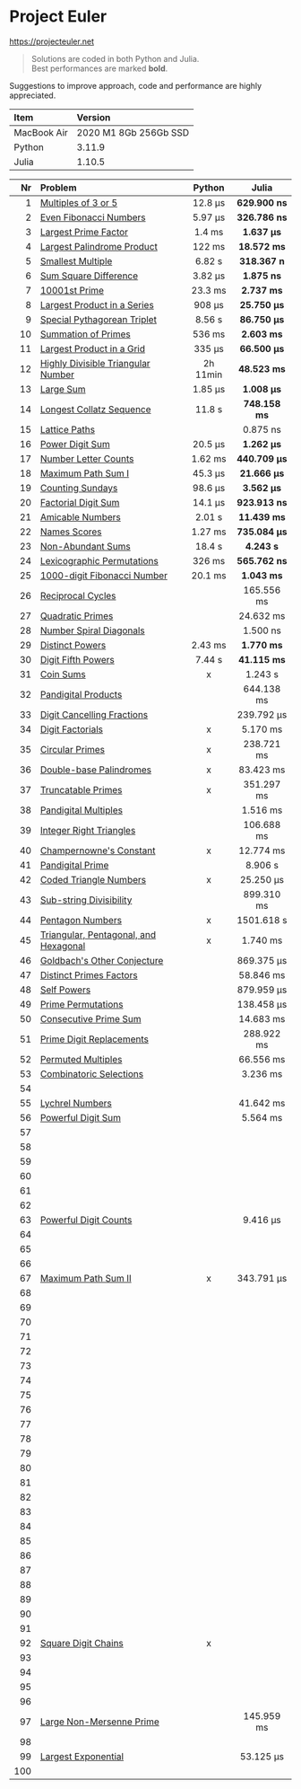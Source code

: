 # Project Euler

https://projecteuler.net  

> Solutions are coded in both Python and Julia.  
> Best performances are marked **bold**.  

Suggestions to improve approach, code and performance are highly appreciated.


|  Item        |  Version              |
|:-------------|:-----------------------|
| MacBook Air  | 2020 M1 8Gb 256Gb SSD  |
| Python       | 3.11.9                 |
| Julia        | 1.10.5                 |  


| Nr  | Problem                                                                      | Python       | Julia           |
|----:|:-----------------------------------------------------------------------------|:------------:|:---------------:|
|   1 | [Multiples of 3 or 5](https://projecteuler.net/problem=1)                    | 12.8 μs      | **629.900 ns**  |
|   2 | [Even Fibonacci Numbers](https://projecteuler.net/problem=2)                 | 5.97 μs      | **326.786 ns**  |
|   3 | [Largest Prime Factor](https://projecteuler.net/problem=3)                   | 1.4 ms       | **1.637 μs**    |
|   4 | [Largest Palindrome Product](https://projecteuler.net/problem=4)             | 122 ms       | **18.572 ms**   |
|   5 | [Smallest Multiple](https://projecteuler.net/problem=5)                      | 6.82 s       | **318.367 n**   |
|   6 | [Sum Square Difference](https://projecteuler.net/problem=6)                  | 3.82 μs      | **1.875 ns**    |
|   7 | [10001st Prime](https://projecteuler.net/problem=7)                          | 23.3 ms      | **2.737 ms**    |
|   8 | [Largest Product in a Series](https://projecteuler.net/problem=8)            | 908 μs       | **25.750 μs**   |
|   9 | [Special Pythagorean Triplet](https://projecteuler.net/problem=9)            | 8.56 s       | **86.750 μs**   |
|  10 | [Summation of Primes](https://projecteuler.net/problem=10)                   | 536 ms       | **2.603 ms**    |
|  11 | [Largest Product in a Grid](https://projecteuler.net/problem=11)             | 335 μs       | **66.500 μs**   |
|  12 | [Highly Divisible Triangular Number](https://projecteuler.net/problem=12)    | 2h 11min     | **48.523 ms**   |
|  13 | [Large Sum](https://projecteuler.net/problem=13)                             | 1.85 μs      | **1.008 μs**    |
|  14 | [Longest Collatz Sequence](https://projecteuler.net/problem=14)              | 11.8 s       | **748.158 ms**  |
|  15 | [Lattice Paths](https://projecteuler.net/problem=15)                         |              | 0.875 ns        |
|  16 | [Power Digit Sum](https://projecteuler.net/problem=16)                       | 20.5 μs      | **1.262 μs**    |
|  17 | [Number Letter Counts](https://projecteuler.net/problem=17)                  | 1.62 ms      | **440.709 μs**  |
|  18 | [Maximum Path Sum I](https://projecteuler.net/problem=18)                    | 45.3 μs      | **21.666 μs**   |
|  19 | [Counting Sundays](https://projecteuler.net/problem=19)                      | 98.6 μs      | **3.562 μs**    |
|  20 | [Factorial Digit Sum](https://projecteuler.net/problem=20)                   | 14.1 μs      | **923.913 ns**  |
|  21 | [Amicable Numbers](https://projecteuler.net/problem=21)                      | 2.01 s       | **11.439 ms**   |
|  22 | [Names Scores](https://projecteuler.net/problem=22)                          | 1.27 ms      | **735.084 μs**  |
|  23 | [Non-Abundant Sums](https://projecteuler.net/problem=23)                     | 18.4 s       | **4.243 s**     |
|  24 | [Lexicographic Permutations](https://projecteuler.net/problem=24)            | 326 ms       | **565.762 ns**  |
|  25 | [1000-digit Fibonacci Number](https://projecteuler.net/problem=25)           | 20.1 ms      | **1.043 ms**    |
|  26 | [Reciprocal Cycles](https://projecteuler.net/problem=26)                     |              | 165.556 ms      |
|  27 | [Quadratic Primes](https://projecteuler.net/problem=27)                      |              | 24.632 ms       |
|  28 | [Number Spiral Diagonals](https://projecteuler.net/problem=28)               |              | 1.500 ns        |
|  29 | [Distinct Powers](https://projecteuler.net/problem=29)                       | 2.43 ms      | **1.770 ms**    |
|  30 | [Digit Fifth Powers](https://projecteuler.net/problem=30)                    | 7.44 s       | **41.115 ms**   |
|  31 | [Coin Sums](https://projecteuler.net/problem=31)                             | x            | 1.243 s     |
|  32 | [Pandigital Products](https://projecteuler.net/problem=32)                   |              | 644.138 ms  |
|  33 | [Digit Cancelling Fractions](https://projecteuler.net/problem=33)            |              | 239.792 μs  |
|  34 | [Digit Factorials](https://projecteuler.net/problem=34)                      | x            | 5.170 ms    |
|  35 | [Circular Primes](https://projecteuler.net/problem=35)                       | x            | 238.721 ms  |
|  36 | [Double-base Palindromes](https://projecteuler.net/problem=36)               | x            | 83.423 ms   |
|  37 | [Truncatable Primes](https://projecteuler.net/problem=37)                    | x            | 351.297 ms  |
|  38 | [Pandigital Multiples](https://projecteuler.net/problem=38)                  |              | 1.516 ms    |
|  39 | [Integer Right Triangles](https://projecteuler.net/problem=39)               |              | 106.688 ms  |
|  40 | [Champernowne's Constant](https://projecteuler.net/problem=40)               | x            | 12.774 ms   |
|  41 | [Pandigital Prime](https://projecteuler.net/problem=41)                      |              | 8.906 s     |
|  42 | [Coded Triangle Numbers](https://projecteuler.net/problem=42)                | x            | 25.250 μs   |
|  43 | [Sub-string Divisibility](https://projecteuler.net/problem=43)               |              | 899.310 ms  |
|  44 | [Pentagon Numbers](https://projecteuler.net/problem=44)                      | x            | 1501.618 s  |
|  45 | [Triangular, Pentagonal, and Hexagonal](https://projecteuler.net/problem=45) | x            | 1.740 ms    |
|  46 | [Goldbach's Other Conjecture](https://projecteuler.net/problem=46)           |              | 869.375 μs  |
|  47 | [Distinct Primes Factors](https://projecteuler.net/problem=47)               |              | 58.846 ms   |
|  48 | [Self Powers](https://projecteuler.net/problem=48)                           |              | 879.959 μs  |
|  49 | [Prime Permutations](https://projecteuler.net/problem=49)                    |              | 138.458 μs  |
|  50 | [Consecutive Prime Sum](https://projecteuler.net/problem=50)                 |              | 14.683 ms   |
|  51 | [Prime Digit Replacements](https://projecteuler.net/problem=51)              |              | 288.922 ms  |
|  52 | [Permuted Multiples](https://projecteuler.net/problem=52)                    |              | 66.556 ms   |
|  53 | [Combinatoric Selections](https://projecteuler.net/problem=53)               |              | 3.236 ms    |
|  54 |                                                                              |              |             |
|  55 | [Lychrel Numbers](https://projecteuler.net/problem=55)                       |              | 41.642 ms   |
|  56 | [Powerful Digit Sum](https://projecteuler.net/problem=56)                    |              | 5.564 ms    |
|  57 |                                                                              |              |             |
|  58 |                                                                              |              |             |
|  59 |                                                                              |              |             |
|  60 |                                                                              |              |             |
|  61 |                                                                              |              |             |
|  62 |                                                                              |              |             |
|  63 | [Powerful Digit Counts](https://projecteuler.net/problem=63)                 |              | 9.416 μs    |
|  64 |                                                                              |              |             |
|  65 |                                                                              |              |             |
|  66 |                                                                              |              |             |
|  67 | [Maximum Path Sum II](https://projecteuler.net/problem=67)                   | x            | 343.791 μs  |
|  68 |                                                                              |              |             |
|  69 |                                                                              |              |             |
|  70 |                                                                              |              |             |
|  71 |                                                                              |              |             |
|  72 |                                                                              |              |             |
|  73 |                                                                              |              |             |
|  74 |                                                                              |              |             |
|  75 |                                                                              |              |             |
|  76 |                                                                              |              |             |
|  77 |                                                                              |              |             |
|  78 |                                                                              |              |             |
|  79 |                                                                              |              |             |
|  80 |                                                                              |              |             |
|  81 |                                                                              |              |             |
|  82 |                                                                              |              |             |
|  83 |                                                                              |              |             |
|  84 |                                                                              |              |             |
|  85 |                                                                              |              |             |
|  86 |                                                                              |              |             |
|  87 |                                                                              |              |             |
|  88 |                                                                              |              |             |
|  89 |                                                                              |              |             |
|  90 |                                                                              |              |             |
|  91 |                                                                              |              |             |
|  92 | [Square Digit Chains](https://projecteuler.net/problem=92)                   | x            |             |
|  93 |                                                                              |              |             |
|  94 |                                                                              |              |             |
|  95 |                                                                              |              |             |
|  96 |                                                                              |              |             |
|  97 | [Large Non-Mersenne Prime](https://projecteuler.net/problem=97)              |              | 145.959 ms  |
|  98 |                                                                              |              |             |
|  99 | [Largest Exponential](https://projecteuler.net/problem=99)                   |              | 53.125 μs   |
| 100 |                                                                              |              |             |
